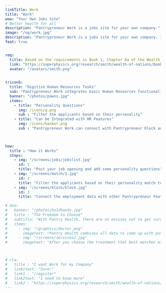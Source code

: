 ```yaml
---
linkTitle: Work
title: "Work"
wow: "Your Own Jobs Site"
# Better health for all
description: "Pantrypreneur Work is a jobs site for your own company."
image: "/og/work.jpg"
description: "Pantrypreneur Work is a jobs site for your own company. It lets you post jobs and add questions to filter applicants more easily."
feat: true


req:
  title: Based on the requirements in Book 1, Chapter 8a of the Wealth of Nations
  link: "https://superphysics.org/research/smith/wealth-of-nations/book-1/chapter-8a"
  avatar: "/avatars/smith.png"
  

triconb:
  title: "Digitize Human Resources Tasks"
  sub: "Pantrypreneur Work integrates basic Human Resources functionalities to help you manage your staff more easily"
  banner: "/photos/pawns.jpg"
  items:
    - title: "Personality Questions"
      img: /icons/q.png
      sub : "Filter the applicants based on their personality"
    - title: "Can be Integrated with HR Features"
      img: /icons/banker.png
      sub : "Pantrypreneur Work can connect with Pantrypreneur Klock and Appraise to form a basic HR system"
      


how:
  title : "How it Works"
  steps:
    - img: "/screens/jobs/jobslist.jpg"
      id: 1
      title: "Post your job opening and add some personality questions"  
    - img: "/screens/match/2.jpg"
      id: 2
      title: "Filter the applicants based on their personality match to your job opening"
    - img: "/screens/klock/klock.jpg"
      id: 3
      title: "Connect the employment data with other Pantrypreneur Features like Klock and Appraise"

# duo:
#   banner: "/photos/holdhands.jpg"
#   title : "The Freedom to Choose"
#   subtitle: "With Pantry Health, there are no excuses not to get cured or prevent disease"
#   items:
#     - img: "/graphics/doctor.png"
#       imagetext: "Pantry Health combines all data to come up with possible solutions, referencing both Western and Alternative Medicine, through ISAIAH"
#     - img: "/screens/services2.jpg"
#       imagetext: "After you choose the treatment that best matches with you, browse the local third-party suppliers, some of which allow moneyless payments"



# cta:
#   title : "I want Work for my Company"
#   link1text: "Sure!"
#   link1 : "/register"
#   link2text: "I need to know more"
#   link2 : "https://superphysics.org/research/smith/wealth-of-nations/book-1/chapter-8e"
---
```


